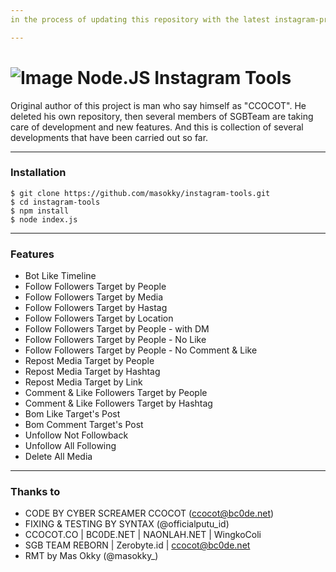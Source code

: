 ```yaml
---
in the process of updating this repository with the latest instagram-private-api library

---
```


# ![Image](<Instagram2016_white-(64px).png>) Node.JS Instagram Tools

Original author of this project is man who say himself as "CCOCOT".
He deleted his own repository, then several members of SGBTeam are taking care of development and new features.
And this is collection of several developments that have been carried out so far.

---

### Installation

```
$ git clone https://github.com/masokky/instagram-tools.git
$ cd instagram-tools
$ npm install
$ node index.js
```

---

### Features

- Bot Like Timeline
- Follow Followers Target by People
- Follow Followers Target by Media
- Follow Followers Target by Hastag
- Follow Followers Target by Location
- Follow Followers Target by People - with DM
- Follow Followers Target by People - No Like
- Follow Followers Target by People - No Comment & Like
- Repost Media Target by People
- Repost Media Target by Hashtag
- Repost Media Target by Link
- Comment & Like Followers Target by People
- Comment & Like Followers Target by Hashtag
- Bom Like Target's Post
- Bom Comment Target's Post
- Unfollow Not Followback
- Unfollow All Following
- Delete All Media

---

### Thanks to

- CODE BY CYBER SCREAMER CCOCOT (ccocot@bc0de.net)
- FIXING & TESTING BY SYNTAX (@officialputu_id)
- CCOCOT.CO | BC0DE.NET | NAONLAH.NET | WingkoColi
- SGB TEAM REBORN | Zerobyte.id | ccocot@bc0de.net
- RMT by Mas Okky (@masokky\_)
